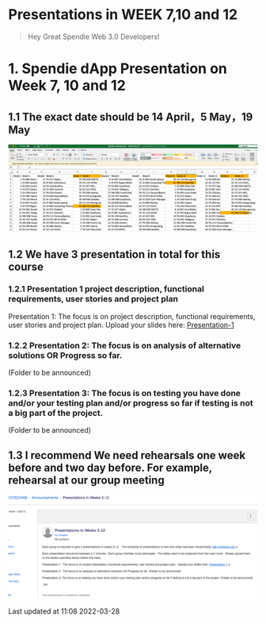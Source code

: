 # Presentations in WEEK 7,10 and 12

> Hey Great Spendie Web 3.0 Developers! 





# 1. Spendie dApp Presentation on Week 7, 10 and 12

## 1.1 The exact date should be 14 April，5 May，19 May

![Screen Shot 2022-03-28 at 10.52.11](https://raw.githubusercontent.com/letsgomelck/Picsee/main/Picsee/Screen%20Shot%202022-03-28%20at%2010.52.11QH6ITK.png)



## 1.2 We have 3 presentation in total for this course

### 1.2.1 Presentation 1  project description, functional requirements, user stories and project plan

Presentation 1: The focus is on project description, functional requirements, user stories and project plan.  Upload your slides here: [Presentation-1](https://rmiteduau-my.sharepoint.com/:f:/g/personal/vic_ciesielski_rmit_edu_au/EtIpCFIbtUBKoyDusjSsHJEBwG5Ct_Nq6VTYq12KcZUMcQ?e=YKOe07)



### 1.2.2 Presentation 2: The focus is on analysis of alternative solutions OR Progress so far. 

(Folder to be announced)



### 1.2.3 Presentation 3: The focus is on testing you have done and/or your testing plan and/or progress so far if testing is not a big part of the project. 

(Folder to be announced)

## 1.3 I recommend We need rehearsals one week before and two day before. For example, rehearsal at our group meeting



![Screen Shot 2022-03-28 at 11.07.33](https://raw.githubusercontent.com/letsgomelck/Picsee/main/Picsee/Screen%20Shot%202022-03-28%20at%2011.07.33LmiLGG.png)





Last updated at 11:08 2022-03-28
